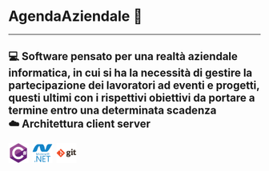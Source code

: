# AgendaAziendale 📒
---
💻 Software pensato per una realtà aziendale informatica, in cui si ha la necessità di gestire la partecipazione dei lavoratori ad eventi e progetti, questi ultimi con i rispettivi obiettivi da portare a termine entro una determinata scadenza <br>
☁️ Architettura client server
---
<div>
  <img src="https://github.com/devicons/devicon/blob/master/icons/csharp/csharp-original.svg" title="Csharp" alt="Csharp" width="40" height="40"/>&nbsp;
  <img src="https://github.com/devicons/devicon/blob/master/icons/dot-net/dot-net-plain-wordmark.svg" title="Dotnet" alt="Dotnet" width="40" height="40"/>&nbsp;
  <img src="https://github.com/devicons/devicon/blob/master/icons/git/git-original-wordmark.svg" title="Git" **alt="Git" width="40" height="40"/>
</div>
